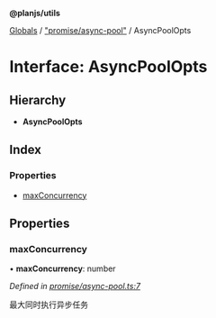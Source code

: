 **@planjs/utils**

[Globals](../README.md) / ["promise/async-pool"](../modules/_promise_async_pool_.md) / AsyncPoolOpts

# Interface: AsyncPoolOpts

## Hierarchy

* **AsyncPoolOpts**

## Index

### Properties

* [maxConcurrency](_promise_async_pool_.asyncpoolopts.md#maxconcurrency)

## Properties

### maxConcurrency

•  **maxConcurrency**: number

*Defined in [promise/async-pool.ts:7](https://github.com/planjs/utils/blob/af978cc/src/promise/async-pool.ts#L7)*

最大同时执行异步任务
